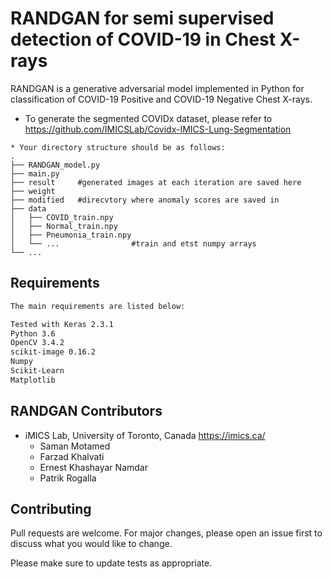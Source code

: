 # RANDGAN for semi supervised detection of COVID-19 in Chest X-rays

RANDGAN is a generative adversarial model implemented in Python for classification of COVID-19 Positive and COVID-19 Negative Chest X-rays.


* To generate the segmented COVIDx dataset, please refer to 
	https://github.com/IMICSLab/Covidx-IMICS-Lung-Segmentation
```
* Your directory structure should be as follows:
.
├── RANDGAN_model.py
├── main.py
├── result     #generated images at each iteration are saved here
├── weight
├── modified   #direcvtory where anomaly scores are saved in
├── data                    
│   ├── COVID_train.npy              
│   ├── Normal_train.npy              
│   ├── Pneumonia_train.npy             
│   └── ...                #train and etst numpy arrays
└── ...
```

## Requirements

```bash
The main requirements are listed below:

Tested with Keras 2.3.1
Python 3.6
OpenCV 3.4.2
scikit-image 0.16.2
Numpy
Scikit-Learn
Matplotlib
```
## RANDGAN Contributors
* iMICS Lab, University of Toronto, Canada https://imics.ca/
	* Saman Motamed
	* Farzad Khalvati
	* Ernest Khashayar Namdar
	* Patrik Rogalla
## Contributing
Pull requests are welcome. For major changes, please open an issue first to discuss what you would like to change.

Please make sure to update tests as appropriate.
